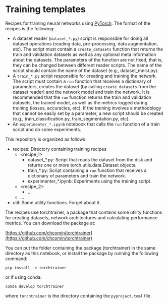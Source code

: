 # Training templates

Recipes for training neural networks using [PyTorch](https://pytorch.org/). The format of the recipes is the following:

* A dataset reader (`dataset_*.py`) script is responsible for doing all dataset operations (reading data, pre-processing, data augmentation, etc). The script must contain a `create_datasets` function that returns the train and validation datasets as well as any optional meta information about the datasets. The parameters of the function are not fixed, that is, they can be changed between different reader scripts. The name of the script should contain the name of the dataset (e.g., dataset_mnist.py).
* A `train_*.py` script responsible for creating and training the network. The script must contain a `run` function that receives a dictionary of parameters, creates the dataset (by calling `create_datasets` from the dataset reader) and the network model and train the network. It is recommended that the `run` function returns the train and validation datasets, the trained model, as well as the metrics logged during training (losses, accuracies, etc). If the training involves a methodology that cannot be easily set by a parameter, a new script should be created (e.g., train_classification.py, train_segmentation.py, etc).
* An `experimenter_*.ipynb` notebook that calls the `run` function of a train script and do some experiments.

This repository is organized as follows:

* recipes: Directory containing training recipes
  * <recipe_1>
    * dataset_*.py: Script that reads the dataset from the disk and returns one or more torch.utils.data.Dataset objects.
    * train_*.py: Script containing a `run` function that receives a dictionary of parameters and train the network.
    * experimenter_*.ipynb: Experiments using the training script.
  * <recipe_2>
    * ...
  * ...
* util: Some utility functions. Forget about it.

The recipes use torchtrainer, a package that contains some utility functions for creating datasets, network architectures and calculating performance metrics. You can download the package at:

[https://github.com/chcomin/torchtrainer](https://github.com/chcomin/torchtrainer)

You can put the folder containing the package (torchtrainer) in the same directory as this notebook, or install the package by running the following command:

`pip install -e torchtrainer`

or if using conda:

`conda develop torchtrainer`

where `torchtrainer` is the directory containing the `pyproject.toml` file.
